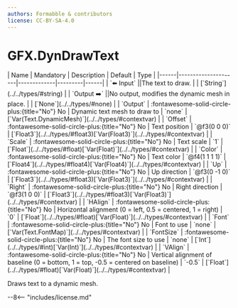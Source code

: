 ```yaml
---
authors: Formabble & contributors
license: CC-BY-SA-4.0
---
```



# GFX.DynDrawText

<div class="sh-parameters" markdown="1">
| Name | Mandatory | Description | Default | Type |
|------|---------------------|-------------|---------|------|
| `⬅️ Input` ||The text to draw. | | [`String`](../../types/#string) |
| `Output ➡️` ||No output, modifies the dynamic mesh in place. | | [`None`](../../types/#none) |
| `Output` | :fontawesome-solid-circle-plus:{title="No"} No  | Dynamic text mesh to draw to | `none` | [`Var(Text.DynamicMesh)`](../../types/#contextvar) |
| `Offset` | :fontawesome-solid-circle-plus:{title="No"} No  | Text position | `@f3(0 0 0)` | [`Float3`](../../types/#float3)[`Var(Float3)`](../../types/#contextvar) |
| `Scale` | :fontawesome-solid-circle-plus:{title="No"} No  | Text scale | `1` | [`Float`](../../types/#float)[`Var(Float)`](../../types/#contextvar) |
| `Color` | :fontawesome-solid-circle-plus:{title="No"} No  | Text color | `@f4(1 1 1 1)` | [`Float4`](../../types/#float4)[`Var(Float4)`](../../types/#contextvar) |
| `Up` | :fontawesome-solid-circle-plus:{title="No"} No  | Up direction | `@f3(0 -1 0)` | [`Float3`](../../types/#float3)[`Var(Float3)`](../../types/#contextvar) |
| `Right` | :fontawesome-solid-circle-plus:{title="No"} No  | Right direction | `@f3(1 0 0)` | [`Float3`](../../types/#float3)[`Var(Float3)`](../../types/#contextvar) |
| `HAlign` | :fontawesome-solid-circle-plus:{title="No"} No  | Horizontal alignment (0 = left, 0.5 = centered, 1 = right) | `0` | [`Float`](../../types/#float)[`Var(Float)`](../../types/#contextvar) |
| `Font` | :fontawesome-solid-circle-plus:{title="No"} No  | Font to use | `none` | [`Var(Text.FontMap)`](../../types/#contextvar) |
| `FontSize` | :fontawesome-solid-circle-plus:{title="No"} No  | The font size to use | `none` | [`Int`](../../types/#int)[`Var(Int)`](../../types/#contextvar) |
| `VAlign` | :fontawesome-solid-circle-plus:{title="No"} No  | Vertical alignment of baseline (0 = bottom, 1 = top, -0.5 = centered on baseline) | `-0.5` | [`Float`](../../types/#float)[`Var(Float)`](../../types/#contextvar) |

</div>

Draws text to a dynamic mesh.

--8<-- "includes/license.md"

